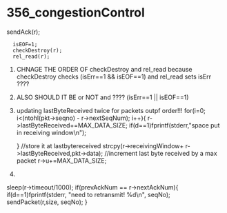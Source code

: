 # 356_congestionControl

sendAck(r);
      
      isEOF=1;
      checkDestroy(r);
      rel_read(r);

1) CHNAGE THE ORDER OF checkDestroy and rel_read because checkDestroy checks (isErr==1 && isEOF==1) and rel_read sets isErr ????

2) ALSO SHOULD IT BE or NOT and ???? (isErr==1 || isEOF==1)
      
3) updating lastByteReceived twice for packets outpf order!!!
		for(i=0; i<(ntohl(pkt->seqno) - r->nextSeqNum); i++){
        r->lastByteReceived+=MAX_DATA_SIZE;
        if(d==1)fprintf(stderr,"space put in receiving window\n");

      }
      //store it at lastbytereceived
      strcpy(r->receivingWindow+ r->lastByteReceived,pkt->data);
      //increment last byte received by a max packet
      r->u+=MAX_DATA_SIZE;


4) 
  sleep(r->timeout/1000);
  if(prevAckNum == r->nextAckNum){
    if(d==1)fprintf(stderr, "need to retransmit! %d\n", seqNo);
    sendPacket(r,size, seqNo);
  }
